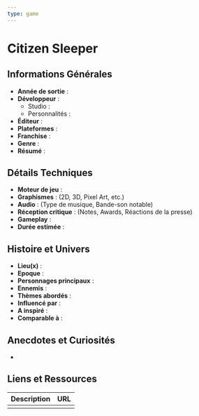 ```yaml
---
type: game
---
```


# Citizen Sleeper

## Informations Générales

- **Année de sortie** : 
- **Développeur** : 
	- Studio : 
	- Personnalités : 
- **Éditeur** : 
- **Plateformes** : 
- **Franchise** : 
- **Genre** :
- **Résumé** : 

## Détails Techniques
- **Moteur de jeu** : 
- **Graphismes** : (2D, 3D, Pixel Art, etc.)
- **Audio** : (Type de musique, Bande-son notable)
- **Réception critique** : (Notes, Awards, Réactions de la presse)
- **Gameplay** :
- **Durée estimée** : 

## Histoire et Univers
- **Lieu(x)** : 
- **Epoque** : 
- **Personnages principaux** : 
- **Ennemis** :
- **Thèmes abordés** : 
- **Influencé par** :
- **A inspiré** : 
- **Comparable à** :
## Anecdotes et Curiosités
- 
## Liens et Ressources

| Description | URL |
| ----------- | --- |
|             |     |
